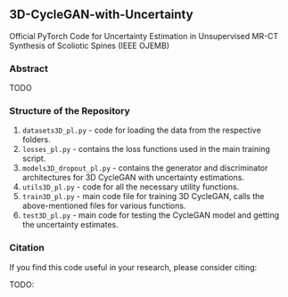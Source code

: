 ## 3D-CycleGAN-with-Uncertainty
Official PyTorch Code for Uncertainty Estimation in Unsupervised MR-CT Synthesis of Scoliotic Spines (IEEE OJEMB)

### Abstract
TODO


### Structure of the Repository

1. `datasets3D_pl.py` - code for loading the data from the respective folders. 
2. `losses_pl.py` - contains the loss functions used in the main training script.
3. `models3D_dropout_pl.py` - contains the generator and discriminator architectures for 3D CycleGAN with uncertainty estimations.
4. `utils3D_pl.py` - code for all the necessary utility functions.
5. `train3D_pl.py` - main code file for training 3D CycleGAN, calls the above-mentioned files for various functions. 
6. `test3D_pl.py` - main code for testing the CycleGAN model and getting the uncertainty estimates. 


### Citation

If you find this code useful in your research, please consider citing:

TODO:


